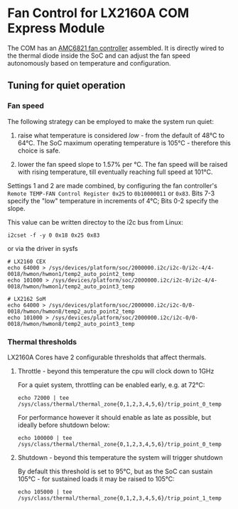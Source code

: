 # Fan Control for LX2160A COM Express Module

The COM has an [AMC6821 fan controller](https://www.ti.com/product/AMC6821) assembled. It is directly wired to the thermal diode inside the SoC and can adjust the fan speed autonomously based on temperature and configuration.

## Tuning for quiet operation

### Fan speed

The following strategy can be employed to make the system run quiet:

1. raise what temperature is considered *low* - from the default of 48°C to 64°C.
  The SoC maximum operating temperature is 105°C - therefore this choice is safe.

2. lower the fan speed slope to 1.57% per °C.
  The fan speed will be raised with rising temperature, till eventually reaching full speed at 101°C.

Settings 1 and 2 are made combined, by configuring the fan controller's `Remote TEMP-FAN Control Register 0x25` to `0b10000011` or `0x83`. Bits 7-3 specify the "low" temperature in increments of 4°C; Bits 0-2 specify the slope.

This value can be written directoy to the i2c bus from Linux:

    i2cset -f -y 0 0x18 0x25 0x83

or via the driver in sysfs

    # LX2160 CEX
    echo 64000 > /sys/devices/platform/soc/2000000.i2c/i2c-0/i2c-4/4-0018/hwmon/hwmon1/temp2_auto_point2_temp
    echo 101000 > /sys/devices/platform/soc/2000000.i2c/i2c-0/i2c-4/4-0018/hwmon/hwmon1/temp2_auto_point3_temp

    # LX2162 SoM
    echo 64000 > /sys/devices/platform/soc/2000000.i2c/i2c-0/0-0018/hwmon/hwmon8/temp2_auto_point2_temp
    echo 101000 > /sys/devices/platform/soc/2000000.i2c/i2c-0/0-0018/hwmon/hwmon8/temp2_auto_point3_temp

### Thermal thresholds

LX2160A Cores have 2 configurable thresholds that affect thermals.

1. Throttle - beyond this temperature the cpu will clock down to 1GHz

   For a quiet system, throttling can be enabled early, e.g. at 72°C:

       echo 72000 | tee /sys/class/thermal/thermal_zone{0,1,2,3,4,5,6}/trip_point_0_temp

   For performance however it should enable as late as possible, but ideally before shutdown below:

       echo 100000 | tee /sys/class/thermal/thermal_zone{0,1,2,3,4,5,6}/trip_point_0_temp

2. Shutdown - beyond this temperature the system will trigger shutdown

   By default this threshold is set to 95°C, but as the SoC can sustain 105°C - for sustained loads it may be raised to 105°C:

       echo 105000 | tee /sys/class/thermal/thermal_zone{0,1,2,3,4,5,6}/trip_point_1_temp
